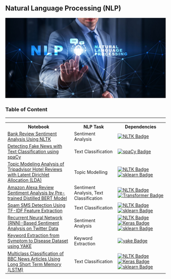 ## Natural Language Processing (NLP)
![nlp_banner](img/NLP.jpg)



### Table of Content

***

<table>
  <tr>
    <th>Notebook</th>
    <th>NLP Task</th>
    <th>Dependencies</th>
  </tr>
    
  <tr>
    <td>
    <a href="https://github.com/shihjen/NLP/blob/main/notebook/SentimentAnalysis_BankReviewsDataset.ipynb">Bank Review Sentiment Analysis Using NLTK</a>
    </td>
    <td>Sentiment Analysis</td>
    <td>
    <a href="https://www.nltk.org/"><img src="https://img.shields.io/badge/nltk-306998" alt="NLTK Badge"></a>
    </td>
  </tr>
    
  <tr>
    <td>
    <a href="https://github.com/shihjen/NLP/blob/main/notebook/TextClassification_FakeNewsDetection.ipynb">Detecting Fake News with Text Classification using spaCy</a>
    </td>
    <td>Text Classification</td>
    <td>
    <a href="https://spacy.io/"><img src="https://img.shields.io/badge/spaCy-09a3d5.svg" alt="spaCy Badge"></a>
    </td>
  </tr>
    
  <tr>
    <td>
    <a href="https://github.com/shihjen/NLP/blob/main/notebook/LDATopicModelling_HotelReviews.ipynb">Topic Modeling Analysis of Tripadvisor Hotel Reviews with Latent Dirichlet Allocation (LDA)</a>
    </td>
    <td>Topic Modelling</td>
    <td>
    <a href="https://www.nltk.org/"><img src="https://img.shields.io/badge/nltk-306998" alt="NLTK Badge"></a>
    <a href="https://scikit-learn.org/stable/"><img src="https://img.shields.io/badge/sklearn-orange " alt="sklearn Badge"></a>
    </td>
  </tr>

  <tr>
    <td>
    <a href="https://github.com/shihjen/NLP/blob/main/notebook/SentimentAnalysis_AmazonAlexaReview.ipynb">Amazon Alexa Review Sentiment Analysis by Pre-trained Distilled BERT Model</a>
    </td>
    <td>Sentiment Analysis, Text Classification</td>
    <td>
    <a href="https://www.nltk.org/"><img src="https://img.shields.io/badge/nltk-306998" alt="NLTK Badge"></a>
    <a href="https://huggingface.co/"><img src="https://img.shields.io/badge/transformer-yellow " alt="Transformer Badge"></a>
    </td>
  </tr>

  <tr>
    <td>
    <a href="https://github.com/shihjen/NLP/blob/main/notebook/SpamSMSDetection.ipynb">Spam SMS Detection Using TF-IDF Feature Extraction</a>
    </td>
    <td>Text Classification</td>
    <td>
    <a href="https://www.nltk.org/"><img src="https://img.shields.io/badge/nltk-306998" alt="NLTK Badge"></a>
    <a href="https://huggingface.co/"><img src="https://img.shields.io/badge/sklearn-orange " alt="sklearn Badge"></a>
    </td>
  </tr>        

  <tr>
    <td>
    <a href="https://github.com/shihjen/NLP/blob/main/notebook/SentimentAnalysis_TwitterTweets.ipynb">Recurrent Neural Network (RNN)-Based Sentiment Analysis on Twitter Data</a>
    </td>
    <td>Sentiment Analysis</td>
    <td>
    <a href="https://www.nltk.org/"><img src="https://img.shields.io/badge/nltk-306998" alt="NLTK Badge"></a>
    <a href="https://www.nltk.org/"><img src="https://img.shields.io/badge/Keras-red" alt="Keras Badge"></a>
    <a href="https://huggingface.co/"><img src="https://img.shields.io/badge/sklearn-orange " alt="sklearn Badge"></a>
    </td>
  </tr> 

  <tr>
    <td>
    <a href="https://github.com/shihjen/NLP/blob/main/notebook/KeywordExtraction_DiseaseSymptomsDescription.ipynb">Keyword Extraction from Symptom to Disease Dataset using YAKE</a>
    </td>
    <td>Keyword Extraction</td>
    <td>
    <a href="https://www.nltk.org/"><img src="https://img.shields.io/badge/yake-black" alt="yake Badge"></a>
    </td>
  </tr>

  <tr>
    <td>
    <a href="https://github.com/shihjen/NLP/blob/main/notebook/MulticlassClassification_BBCNewsArticles.ipynb">Multiclass Classification of BBC News Articles Using Long Short Term Memory (LSTM)</a>
    </td>
    <td>Text Classification</td>
    <td>
    <a href="https://www.nltk.org/"><img src="https://img.shields.io/badge/nltk-306998" alt="NLTK Badge"></a>
    <a href="https://www.nltk.org/"><img src="https://img.shields.io/badge/Keras-red" alt="Keras Badge"></a>
    <a href="https://huggingface.co/"><img src="https://img.shields.io/badge/sklearn-orange " alt="sklearn Badge"></a>
    </td>
  </tr> 
</table>


